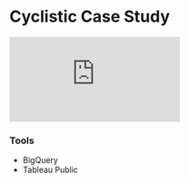 # Cyclistic Case Study

![Cyclistic-preview-1.pdf](https://github.com/ryyanpark/My-Data-Visualizations/files/9357018/Cyclistic-preview-1.pdf)

### Tools
* BigQuery
* Tableau Public
